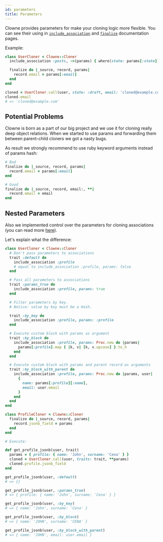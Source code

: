 ```yaml
---
id: parameters
title: Parameters
---
```


Clowne provides parameters for make your cloning logic more flexible. You can see their using in [`include_association`](include_association.md#scope) and [`finalize`](finalize.md) documentation pages.

Example:

```ruby
class UserCloner < Clowne::Cloner
  include_association :posts, ->(params) { where(state: params[:state]) }

  finalize do |_source, record, params|
    record.email = params[:email]
  end
end

cloned = UserCloner.call(user, state: :draft, email: 'cloned@example.com')
cloned.email
# => 'cloned@example.com'
```

## Potential Problems

Clowne is born as a part of our big project and we use it for cloning really deep object relations. When we started to use params and forwarding them between parent-child cloners we got a nasty bugs.

As result we strongly recommend to use ruby keyword arguments instead of params hash:

```ruby
# Bad
finalize do |_source, record, params|
  record.email = params[:email]
end

# Good
finalize do |_source, record, email:, **|
  record.email = email
end
```

## Nested Parameters

Also we implemented control over the parameters for cloning associations (you can read more [here](https://github.com/palkan/clowne/issues/15)).

Let's explain what the difference:

```ruby
class UserCloner < Clowne::Cloner
  # Don't pass parameters to associations
  trait :default do
    include_association :profile
    # equal to include_association :profile, params: false
  end

  # Pass all parameters to associations
  trait :params_true do
    include_association :profile, params: true
  end

  # Filter parameters by key.
  # Notice: value by key must be a Hash.

  trait :by_key do
    include_association :profile, params: :profile
  end

  # Execute custom block with params as argument
  trait :by_block do
    include_association :profile, params: Proc.new do |params|
      params[:profile].map { |k, v| [k, v.upcase] }.to_h
    end
  end

  # Execute custom block with params and parent record as arguments
  trait :by_block_with_parent do
    include_association :profile, params: Proc.new do |params, user|
      {
        name: params[:profile][:name],
        email: user.email
      }
    end
  end
end

class ProfileCloner < Clowne::Cloner
  finalize do |_source, record, params|
    record.jsonb_field = params
  end
end

# Execute:

def get_profile_jsonb(user, trait)
  params = { profile: { name: 'John', surname: 'Cena' } }
  cloned = UserCloner.call(user, traits: trait, **params)
  cloned.profile.jsonb_field
end

get_profile_jsonb(user, :default)
# => {}

get_profile_jsonb(user, :params_true)
# => { profile: { name: 'John', surname: 'Cena' } }

get_profile_jsonb(user, :by_key)
# => { name: 'John', surname: 'Cena' }

get_profile_jsonb(user, :by_block)
# => { name: 'JOHN', surname: 'CENA' }

get_profile_jsonb(user, :by_block_with_parent)
# => { name: 'JOHN', email: user.email }
```
